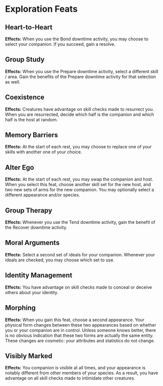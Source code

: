 # Exploration Feats

## Heart-to-Heart

**Effects:** When you use the Bond downtime activity, you may choose to select your companion. If you succeed, gain a resolve.

## Group Study

**Effects:** When you use the Prepare downtime activity, select a different skill / area. Gain the benefits of the Prepare downtime activity for that selection as well.

## Coexistence

**Effects:** Creatures have advantage on skill checks made to resurrect you. When you are resurrected, decide which half is the companion and which half is the host at random.

## Memory Barriers

**Effects:** At the start of each rest, you may choose to replace one of your skills with another one of your choice.

## Alter Ego

**Effects:** At the start of each rest, you may swap the companion and host. When you select this feat, choose another skill set for the new host, and two new sets of arms for the new companion. You may optionally select a different appearance and/or species.

## Group Therapy

**Effects:** Whenever you use the Tend downtime activity, gain the benefit of the Recover downtime activity.

## Moral Arguments

**Effects:** Select a second set of ideals for your companion. Whenever your ideals are checked, you may choose which set to use.

## Identity Management

**Effects:** You have advantage on skill checks made to conceal or deceive others about your identity.

## Morphing

**Effects:** When you gain this feat, choose a second appearance. Your physical form changes between these two appearances based on whether you or your companion are in control. Unless someone knows better, there is no obvious indication that these two forms are actually the same entity. These changes are cosmetic: your attributes and statistics do not change.

## Visibly Marked

**Effects:** You companion is visible at all times, and your appearance is notably different from other members of your species. As a result, you have advantage on all skill checks made to intimidate other creatures.
